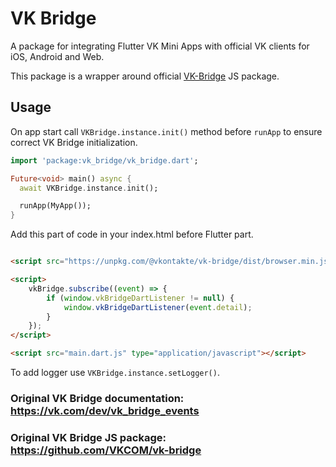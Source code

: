 # VK Bridge

A package for integrating Flutter VK Mini Apps with official VK clients for iOS, Android and Web.

This package is a wrapper around official [VK-Bridge](https://github.com/VKCOM/vk-bridge) JS package.

## Usage

On app start call `VKBridge.instance.init()` method before `runApp` to ensure correct VK Bridge initialization.

```dart
import 'package:vk_bridge/vk_bridge.dart';

Future<void> main() async {
  await VKBridge.instance.init();

  runApp(MyApp());
}
```

Add this part of code in your index.html before Flutter part.

```html

<script src="https://unpkg.com/@vkontakte/vk-bridge/dist/browser.min.js"></script>

<script>
    vkBridge.subscribe((event) => {
        if (window.vkBridgeDartListener != null) {
            window.vkBridgeDartListener(event.detail);
        }
    });
</script>

<script src="main.dart.js" type="application/javascript"></script>
```

To add logger use `VKBridge.instance.setLogger()`.

### Original VK Bridge documentation: https://vk.com/dev/vk_bridge_events

### Original VK Bridge JS package: https://github.com/VKCOM/vk-bridge


